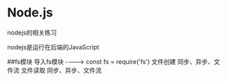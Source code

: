 # Node.js
nodejs的相关练习

nodejs是运行在后端的JavaScript

##fs模块
导入fs模块  ----> const fs = require('fs')
文件创建  同步、异步、文件流
文件读取  同步、异步、文件流


